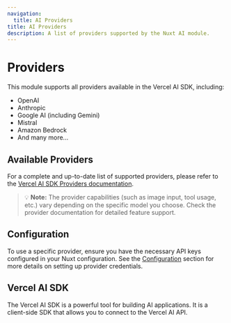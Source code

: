 ```yaml
---
navigation:
  title: AI Providers
title: AI Providers
description: A list of providers supported by the Nuxt AI module.
---
```


# Providers

This module supports all providers available in the Vercel AI SDK, including:

- OpenAI
- Anthropic
- Google AI (including Gemini)
- Mistral
- Amazon Bedrock
- And many more...

## Available Providers

For a complete and up-to-date list of supported providers, please refer to the [Vercel AI SDK Providers documentation](https://sdk.vercel.ai/providers/ai-sdk-providers).

> 💡 **Note:** The provider capabilities (such as image input, tool usage, etc.) vary depending on the specific model you choose. Check the provider documentation for detailed feature support.

## Configuration

To use a specific provider, ensure you have the necessary API keys configured in your Nuxt configuration. See the [Configuration](/docs/getting-started/configuration) section for more details on setting up provider credentials.

## Vercel AI SDK

The Vercel AI SDK is a powerful tool for building AI applications. It is a client-side SDK that allows you to connect to the Vercel AI API.
